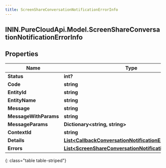 ```yaml
---
title: ScreenShareConversationNotificationErrorInfo
---
```

## ININ.PureCloudApi.Model.ScreenShareConversationNotificationErrorInfo

## Properties

|Name | Type | Description | Notes|
|------------ | ------------- | ------------- | -------------|
| **Status** | **int?** |  | [optional] |
| **Code** | **string** |  | [optional] |
| **EntityId** | **string** |  | [optional] |
| **EntityName** | **string** |  | [optional] |
| **Message** | **string** |  | [optional] |
| **MessageWithParams** | **string** |  | [optional] |
| **MessageParams** | **Dictionary&lt;string, string&gt;** |  | [optional] |
| **ContextId** | **string** |  | [optional] |
| **Details** | [**List&lt;CallbackConversationNotificationErrorInfoDetails&gt;**](CallbackConversationNotificationErrorInfoDetails.html) |  | [optional] |
| **Errors** | [**List&lt;ScreenShareConversationNotificationErrorBody&gt;**](ScreenShareConversationNotificationErrorBody.html) |  | [optional] |
{: class="table table-striped"}


